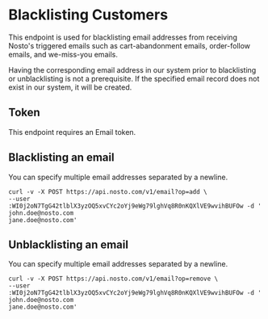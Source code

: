 # Blacklisting Customers

This endpoint is used for blacklisting email addresses from receiving Nosto's triggered emails such as cart-abandonment emails, order-follow emails, and we-miss-you emails.

Having the corresponding email address in our system prior to blacklisting or unblacklisting is not a prerequisite. If the specified email record does not exist in our system, it will be created.

## Token

This endpoint requires an Email token.

## Blacklisting an email

You can specify multiple email addresses separated by a newline.

```text
curl -v -X POST https://api.nosto.com/v1/email?op=add \
--user :WI0j2oN7TgG42tlblX3yzOQ5xvCYc2oYj9eWg79lghVq8R0nKQXlVE9wvihBUFOw -d '
john.doe@nosto.com
jane.doe@nosto.com'
```

## Unblacklisting an email

You can specify multiple email addresses separated by a newline.

```text
curl -v -X POST https://api.nosto.com/v1/email?op=remove \
--user :WI0j2oN7TgG42tlblX3yzOQ5xvCYc2oYj9eWg79lghVq8R0nKQXlVE9wvihBUFOw -d '
john.doe@nosto.com
jane.doe@nosto.com'
```

